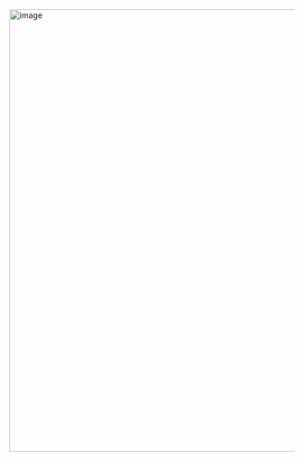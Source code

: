 <img width="723" height="783" alt="image" src="https://github.com/user-attachments/assets/4f344b8b-cb0d-4554-a687-3f9497529764" />
